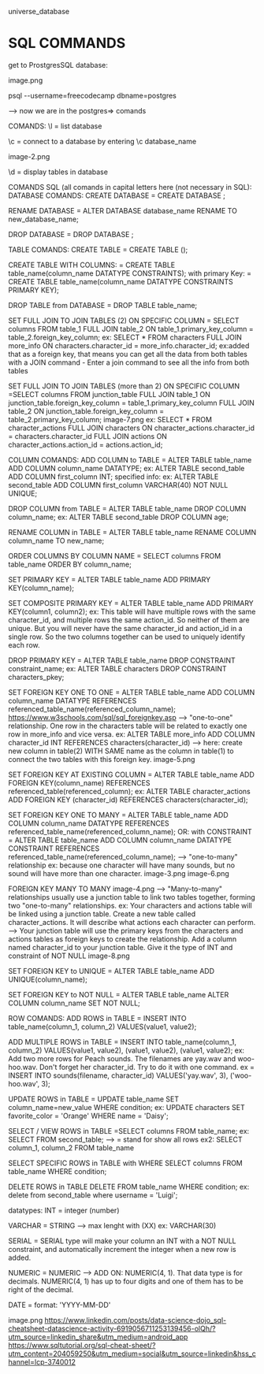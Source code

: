 universe_database

# SQL COMMANDS 

get to ProstgresSQL database:

image.png

psql --username=freecodecamp dbname=postgres

--> now we are in the postgres=> comands

COMANDS:
\l
= list database

\c
= connect to a database by entering \c database_name

image-2.png

\d
= display tables in database

COMANDS SQL (all comands in capital letters here (not necessary in SQL):
DATABASE COMANDS:
CREATE DATABASE
= CREATE DATABASE ;

RENAME DATABASE
= ALTER DATABASE database_name RENAME TO new_database_name;

DROP DATABASE
= DROP DATABASE ;

TABLE COMANDS:
CREATE TABLE
= CREATE TABLE ();

CREATE TABLE WITH COLUMNS:
= CREATE TABLE table_name(column_name DATATYPE CONSTRAINTS); with primary Key: = CREATE TABLE table_name(column_name DATATYPE CONSTRAINTS PRIMARY KEY);

DROP TABLE from DATABASE
= DROP TABLE table_name;

SET FULL JOIN TO JOIN TABLES (2) ON SPECIFIC COLUMN
= SELECT columns FROM table_1 FULL JOIN table_2 ON table_1.primary_key_column = table_2.foreign_key_column; ex: SELECT * FROM characters FULL JOIN more_info ON characters.character_id = more_info.character_id; ex:added that as a foreign key, that means you can get all the data from both tables with a JOIN command - Enter a join command to see all the info from both tables

SET FULL JOIN TO JOIN TABLES (more than 2) ON SPECIFIC COLUMN
=SELECT columns FROM junction_table FULL JOIN table_1 ON junction_table.foreign_key_column = table_1.primary_key_column FULL JOIN table_2 ON junction_table.foreign_key_column = table_2.primary_key_column; image-7.png ex: SELECT * FROM character_actions FULL JOIN characters ON character_actions.character_id = characters.character_id FULL JOIN actions ON character_actions.action_id = actions.action_id;

COLUMN COMANDS:
ADD COLUMN to TABLE
= ALTER TABLE table_name ADD COLUMN column_name DATATYPE; ex: ALTER TABLE second_table ADD COLUMN first_column INT; specified info: ex: ALTER TABLE second_table ADD COLUMN first_column VARCHAR(40) NOT NULL UNIQUE;

DROP COLUMN from TABLE
= ALTER TABLE table_name DROP COLUMN column_name; ex: ALTER TABLE second_table DROP COLUMN age;

RENAME COLUMN in TABLE
= ALTER TABLE table_name RENAME COLUMN column_name TO new_name;

ORDER COLUMNS BY COLUMN NAME
= SELECT columns FROM table_name ORDER BY column_name;

SET PRIMARY KEY
= ALTER TABLE table_name ADD PRIMARY KEY(column_name);

SET COMPOSITE PRIMARY KEY
= ALTER TABLE table_name ADD PRIMARY KEY(column1, column2); ex: This table will have multiple rows with the same character_id, and multiple rows the same action_id. So neither of them are unique. But you will never have the same character_id and action_id in a single row. So the two columns together can be used to uniquely identify each row.

DROP PRIMARY KEY
= ALTER TABLE table_name DROP CONSTRAINT constraint_name; ex: ALTER TABLE characters DROP CONSTRAINT characters_pkey;

SET FOREIGN KEY ONE TO ONE
= ALTER TABLE table_name ADD COLUMN column_name DATATYPE REFERENCES referenced_table_name(referenced_column_name); https://www.w3schools.com/sql/sql_foreignkey.asp --> "one-to-one" relationship. One row in the characters table will be related to exactly one row in more_info and vice versa. ex: ALTER TABLE more_info ADD COLUMN character_id INT REFERENCES characters(character_id) --> here: create new column in table(2) WITH SAME name as the column in table(1) to connect the two tables with this foreign key. image-5.png

SET FOREIGN KEY AT EXISTING COLUMN
= ALTER TABLE table_name ADD FOREIGN KEY(column_name) REFERENCES referenced_table(referenced_column); ex: ALTER TABLE character_actions ADD FOREIGN KEY (character_id) REFERENCES characters(character_id);

SET FOREIGN KEY ONE TO MANY
= ALTER TABLE table_name ADD COLUMN column_name DATATYPE REFERENCES referenced_table_name(referenced_column_name); OR: with CONSTRAINT = ALTER TABLE table_name ADD COLUMN column_name DATATYPE CONSTRAINT REFERENCES referenced_table_name(referenced_column_name); --> "one-to-many" relationship ex: because one character will have many sounds, but no sound will have more than one character. image-3.png image-6.png

FOREIGN KEY MANY TO MANY
image-4.png --> "Many-to-many" relationships usually use a junction table to link two tables together, forming two "one-to-many" relationships. ex: Your characters and actions table will be linked using a junction table. Create a new table called character_actions. It will describe what actions each character can perform. --> Your junction table will use the primary keys from the characters and actions tables as foreign keys to create the relationship. Add a column named character_id to your junction table. Give it the type of INT and constraint of NOT NULL image-8.png

SET FOREIGN KEY to UNIQUE
= ALTER TABLE table_name ADD UNIQUE(column_name);

SET FOREIGN KEY to NOT NULL
= ALTER TABLE table_name ALTER COLUMN column_name SET NOT NULL;

ROW COMANDS:
ADD ROWS in TABLE
= INSERT INTO table_name(column_1, column_2) VALUES(value1, value2);

ADD MULTIPLE ROWS in TABLE
= INSERT INTO table_name(column_1, column_2) VALUES(value1, value2), (value1, value2), (value1, value2); ex: Add two more rows for Peach sounds. The filenames are yay.wav and woo-hoo.wav. Don't forget her character_id. Try to do it with one command. ex = INSERT INTO sounds(filename, character_id) VALUES('yay.wav', 3), ('woo-hoo.wav', 3);

UPDATE ROWS in TABLE
= UPDATE table_name SET column_name=new_value WHERE condition; ex: UPDATE characters SET favorite_color = 'Orange' WHERE name = 'Daisy';

SELECT / VIEW ROWS in TABLE
=SELECT columns FROM table_name; ex: SELECT FROM second_table; --> = stand for show all rows ex2: SELECT column_1, column_2 FROM table_name

SELECT SPECIFIC ROWS in TABLE with WHERE
SELECT columns FROM table_name WHERE condition;

DELETE ROWS in TABLE
DELETE FROM table_name WHERE condition; ex: delete from second_table where username = 'Luigi';

datatypes:
INT = integer (number)

VARCHAR = STRING --> max lenght with (XX) ex: VARCHAR(30)

SERIAL = SERIAL type will make your column an INT with a NOT NULL constraint, and automatically increment the integer when a new row is added.

NUMERIC = NUMERIC --> ADD ON: NUMERIC(4, 1). That data type is for decimals. NUMERIC(4, 1) has up to four digits and one of them has to be right of the decimal.

DATE = format: 'YYYY-MM-DD'

image.png https://www.linkedin.com/posts/data-science-dojo_sql-cheatsheet-datascience-activity-6919056711253139456-olQh/?utm_source=linkedin_share&utm_medium=android_app https://www.sqltutorial.org/sql-cheat-sheet/?utm_content=204059250&utm_medium=social&utm_source=linkedin&hss_channel=lcp-3740012

 